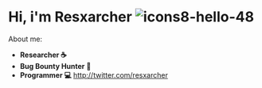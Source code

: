 # Hi, i'm Resxarcher ![icons8-hello-48](https://github.com/Resxarcher/Resxarcher/assets/137298098/6919157c-32fd-4f80-b6c8-e1fb94a17f9b)

About me:
- **Researcher ☕**
- **Bug Bounty Hunter 🐛**
- **Programmer 💻**
http://twitter.com/resxarcher
